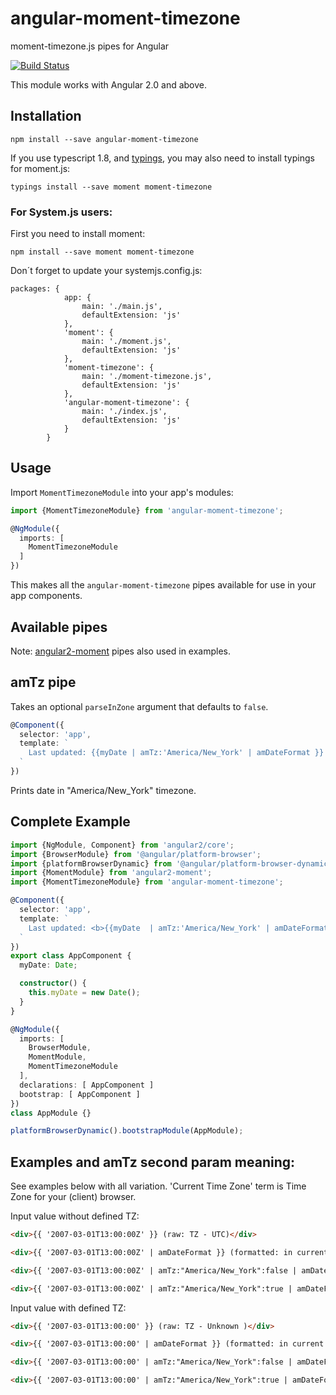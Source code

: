 # angular-moment-timezone

moment-timezone.js pipes for Angular

[![Build Status](https://travis-ci.org/saaadel/angular-moment-timezone.svg?branch=master)](https://travis-ci.org/saaadel/angular-moment-timezone)

This module works with Angular 2.0 and above.

Installation
------------

`npm install --save angular-moment-timezone`

If you use typescript 1.8, and [typings](https://github.com/typings/typings), you may also need to install typings for moment.js:

`typings install --save moment moment-timezone`

### For System.js users:

First you need to install moment:

`npm install --save moment moment-timezone`

Don´t forget to update your systemjs.config.js:

```
packages: {
            app: {
                main: './main.js',
                defaultExtension: 'js'
            },
            'moment': {
                main: './moment.js',
                defaultExtension: 'js'
            },
            'moment-timezone': {
                main: './moment-timezone.js',
                defaultExtension: 'js'
            },
            'angular-moment-timezone': {
                main: './index.js',
                defaultExtension: 'js'
            }
        }
```

Usage
-----

Import `MomentTimezoneModule` into your app's modules:

``` typescript
import {MomentTimezoneModule} from 'angular-moment-timezone';

@NgModule({
  imports: [
    MomentTimezoneModule
  ]
})
```

This makes all the `angular-moment-timezone` pipes available for use in your app components.


Available pipes
---------------

Note: [angular2-moment](https://github.com/urish/angular2-moment) pipes also used in examples.


## amTz pipe
Takes an optional `parseInZone` argument that defaults to `false`.

``` typescript
@Component({
  selector: 'app',
  template: `
    Last updated: {{myDate | amTz:'America/New_York' | amDateFormat }}
  `
})
```

Prints date in "America/New_York" timezone.


Complete Example
----------------

``` typescript
import {NgModule, Component} from 'angular2/core';
import {BrowserModule} from '@angular/platform-browser';
import {platformBrowserDynamic} from '@angular/platform-browser-dynamic';
import {MomentModule} from 'angular2-moment';
import {MomentTimezoneModule} from 'angular-moment-timezone';

@Component({
  selector: 'app',
  template: `
    Last updated: <b>{{myDate  | amTz:'America/New_York' | amDateFormat }}</b>
  `
})
export class AppComponent {
  myDate: Date;

  constructor() {
    this.myDate = new Date();
  }
}

@NgModule({
  imports: [
    BrowserModule,
    MomentModule,
    MomentTimezoneModule
  ],
  declarations: [ AppComponent ]
  bootstrap: [ AppComponent ]
})
class AppModule {}

platformBrowserDynamic().bootstrapModule(AppModule);
```

Examples and amTz second param meaning:
--------------------------------------
See examples below with all variation. 'Current Time Zone' term is Time Zone for your (client) browser.

Input value without defined TZ:

```html
<div>{{ '2007-03-01T13:00:00Z' }} (raw: TZ - UTC)</div>

<div>{{ '2007-03-01T13:00:00Z' | amDateFormat }} (formatted: in current TZ, parse in UTC) = 2007-03-01T16:00:00+03:00</div>

<div>{{ '2007-03-01T13:00:00Z' | amTz:"America/New_York":false | amDateFormat }} (formatted: in America/NY TZ, parse in UTC ) = 2007-03-01T08:00:00-05:00</div>

<div>{{ '2007-03-01T13:00:00Z' | amTz:"America/New_York":true | amDateFormat }} (formatted: in America/NY TZ, parse in UTC) = 2007-03-01T08:00:00-05:00</div>
```

Input value with defined TZ:

```html
<div>{{ '2007-03-01T13:00:00' }} (raw: TZ - Unknown )</div>

<div>{{ '2007-03-01T13:00:00' | amDateFormat }} (formatted: in current TZ, parse in current TZ) = 2007-03-01T13:00:00+03:00</div>

<div>{{ '2007-03-01T13:00:00' | amTz:"America/New_York":false | amDateFormat }} (formatted: in America/NY TZ, parse in current TZ) = 2007-03-01T05:00:00-05:00</div>

<div>{{ '2007-03-01T13:00:00' | amTz:"America/New_York":true | amDateFormat }} (formatted: in America/NY TZ, parse in America/NY TZ) = 2007-03-01T13:00:00-05:00</div>
```
